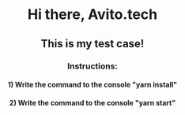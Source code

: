 <h1 align="center">Hi there, Avito.tech</h1>
<h2 align="center">This is my test case!</h3>
<h3 align="center">Instructions:</h3>
<h4 align="center">1) Write the command to the console "yarn install"</h3>
<h4 align="center">2) Write the command to the console "yarn start"</h3>
<p align="center">
  <img src="https://readme-typing-svg.herokuapp.com?color=%2336BCF7&lines=Computer+science+student" alt="">
</p>
